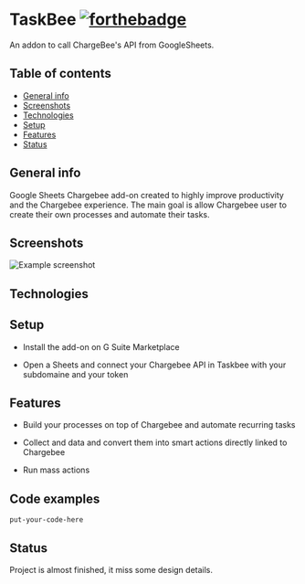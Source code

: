 # TaskBee  [![forthebadge](https://forthebadge.com/images/badges/gluten-free.svg)](https://forthebadge.com)
An addon to call ChargeBee's API from GoogleSheets. 

## Table of contents 
* [General info](#general-info)
* [Screenshots](#screenshots)
* [Technologies](#technologies)
* [Setup](#setup)
* [Features](#features)
* [Status](#status)

## General info 
Google Sheets Chargebee add-on created to highly improve productivity and the Chargebee experience. The main goal is allow Chargebee user to create their own processes and automate their tasks. 

## Screenshots
![Example screenshot](./img/screenshot.png)

## Technologies

## Setup 
* Install the add-on on G Suite Marketplace 

* Open a Sheets and connect your Chargebee API in Taskbee with your subdomaine and your token 

## Features 
* Build your processes on top of Chargebee and automate recurring tasks

* Collect and data and convert them into smart actions directly linked to Chargebee 

* Run mass actions 

## Code examples
`put-your-code-here`

## Status 
Project is almost finished, it miss some design details. 

